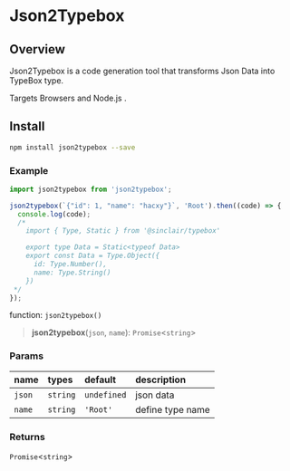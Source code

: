 # Json2Typebox

## Overview

Json2Typebox is a code generation tool that transforms Json Data into TypeBox type.

Targets Browsers and Node.js .

## Install

```bash
npm install json2typebox --save
```

### Example

```ts
import json2typebox from 'json2typebox';

json2typebox(`{"id": 1, "name": "hacxy"}`, 'Root').then((code) => {
  console.log(code);
  /*
    import { Type, Static } from '@sinclair/typebox'

    export type Data = Static<typeof Data>
    export const Data = Type.Object({
      id: Type.Number(),
      name: Type.String()
    })
 */
});
```

function: `json2typebox()`

> **json2typebox**(`json`, `name`): `Promise`\<`string`\>

### Params

| name   | types    | default     | description      |
| :----- | :------- | :---------- | :--------------- |
| `json` | `string` | `undefined` | json data        |
| `name` | `string` | `'Root'`    | define type name |

### Returns

`Promise`\<`string`\>

